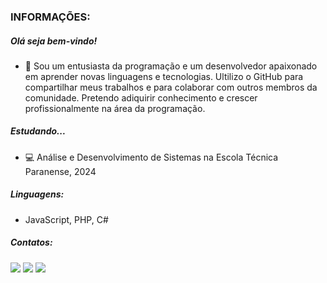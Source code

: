 <h3>INFORMAÇÕES:</h3>

##### Olá seja bem-vindo!

- 🚀 Sou um entusiasta da programação e um desenvolvedor apaixonado em aprender novas linguagens e tecnologias. Ultilizo o GitHub para compartilhar meus trabalhos e para colaborar com outros membros da comunidade. Pretendo adiquirir conhecimento e crescer profissionalmente na área da programação.

##### Estudando...

- 💻 Análise e Desenvolvimento de Sistemas na Escola Técnica Paranense, 2024

##### Linguagens: 

 - JavaScript, PHP, C#

##### Contatos:

<div>
<a href="https://www.instagram.com/arthurvitorgtr/" target="_blank"><img src="https://img.shields.io/badge/-Instagram-%23E4405F?style=for-the-badge&logo=instagram&logoColor=white" target="_blank"></a>
<a href = "mailto:arhturvitorsilvio@gmail.com"><img src="https://img.shields.io/badge/Gmail-D14836?style=for-the-badge&logo=gmail&logoColor=white" target="_blank"></a>
<a href="https://www.linkedin.com/in/arthur-vitor-silvio-356084245/" target="_blank"><img src="https://img.shields.io/badge/-LinkedIn-%230077B5?style=for-the-badge&logo=linkedin&logoColor=white" target="_blank"></a>   
</div> 


